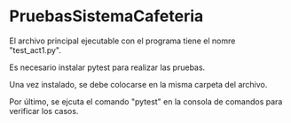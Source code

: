 # PruebasSistemaCafeteria

El archivo principal ejecutable con el programa tiene el nomre "test_act1.py".


Es necesario instalar pytest para realizar las pruebas.


Una vez instalado, se debe colocarse en la misma carpeta del archivo.


Por último, se ejcuta el comando "pytest" en la consola de comandos para verificar los casos.
